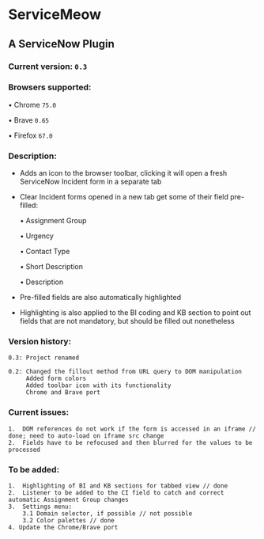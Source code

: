 # ServiceMeow
## A ServiceNow Plugin
### Current version: `0.3`
### Browsers supported:
• Chrome `75.0`

• Brave `0.65`

• Firefox `67.0`

### Description:
* Adds an icon to the browser toolbar, clicking it will open a fresh ServiceNow Incident form in a separate tab
* Clear Incident forms opened in a new tab get some of their field pre-filled:

  • Assignment Group
  
  • Urgency

  • Contact Type

  • Short Description

  • Description

* Pre-filled fields are also automatically highlighted
* Highlighting is also applied to the BI coding and KB section to point out fields that are not mandatory, but should be filled out nonetheless

### Version history:
```
0.3: Project renamed

0.2: Changed the fillout method from URL query to DOM manipulation
     Added form colors
     Added toolbar icon with its functionality
     Chrome and Brave port
```
### Current issues:
```
1.  DOM references do not work if the form is accessed in an iframe // done; need to auto-load on iframe src change
2.  Fields have to be refocused and then blurred for the values to be processed
```
### To be added:
```
1.  Highlighting of BI and KB sections for tabbed view // done
2.  Listener to be added to the CI field to catch and correct automatic Assignment Group changes
3.  Settings menu:
    3.1 Domain selector, if possible // not possible
    3.2 Color palettes // done
4. Update the Chrome/Brave port
```